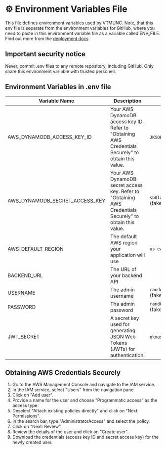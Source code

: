 # ⚙️ Environment Variables File

This file defines environment variables used by VTMUNC. Note, that this env file is seperate from the environment variables for GitHub, where you need to paste in this environment variable file as a variable called ENV_FILE. Find out more from the [deployment docs](./deployment.md#step-7-set-environment-variables-in-github)

## Important security notice
Never, commit .env files to any remote repository, including GitHub. Only share this environment variable with trusted personell. 

## Environment Variables in .env file
| Variable Name | Description | Example Value |
|---|---|---|
| AWS_DYNAMODB_ACCESS_KEY_ID | Your AWS DynamoDB access key ID. Refer to "Obtaining AWS Credentials Securely" to obtain this value. | `JKSOKJSDO` (fake) |
| AWS_DYNAMODB_SECRET_ACCESS_KEY | Your AWS DynamoDB secret access key. Refer to "Obtaining AWS Credentials Securely" to obtain this value.  | `sb0lasoiwkdouwedfes` (fake) |
| AWS_DEFAULT_REGION | The default AWS region your application will use | `us-east1` |
| BACKEND_URL | The URL of your backend API | | `localhost:3000/api` |
| USERNAME | The admin username | `randomemail@gmail.com` (fake) |
| PASSWORD | The admin password | `randOMPassWordForMUN&283` (fake) |
| JWT_SECRET | A secret key used for generating JSON Web Tokens (JWTs) for authentication. | `okmasfq;eiuidf` (fake) |

## Obtaining AWS Credentials Securely

1. Go to the AWS Management Console and navigate to the IAM service.
2. In the IAM service, select "Users" from the navigation pane.
3. Click on "Add user".
4. Provide a name for the user and choose "Programmatic access" as the access type.
5. Deselect "Attach existing policies directly" and click on "Next: Permissions".
6. In the search bar, type "AdministratorAccess" and select the policy.
7. Click on "Next: Review".
8. Review the details of the user and click on "Create user".
9. Download the credentials (access key ID and secret access key) for the newly created user.

